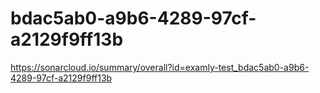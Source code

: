 # bdac5ab0-a9b6-4289-97cf-a2129f9ff13b
https://sonarcloud.io/summary/overall?id=examly-test_bdac5ab0-a9b6-4289-97cf-a2129f9ff13b
